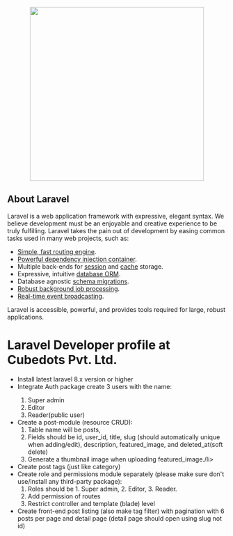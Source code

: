 <p align="center"><img src="https://user-images.githubusercontent.com/62991291/103167454-44473400-4851-11eb-852f-d524f7c476a9.png" width="400"></p>

## About Laravel

Laravel is a web application framework with expressive, elegant syntax. We believe development must be an enjoyable and creative experience to be truly fulfilling. Laravel takes the pain out of development by easing common tasks used in many web projects, such as:

- [Simple, fast routing engine](https://laravel.com/docs/routing).
- [Powerful dependency injection container](https://laravel.com/docs/container).
- Multiple back-ends for [session](https://laravel.com/docs/session) and [cache](https://laravel.com/docs/cache) storage.
- Expressive, intuitive [database ORM](https://laravel.com/docs/eloquent).
- Database agnostic [schema migrations](https://laravel.com/docs/migrations).
- [Robust background job processing](https://laravel.com/docs/queues).
- [Real-time event broadcasting](https://laravel.com/docs/broadcasting).

Laravel is accessible, powerful, and provides tools required for large, robust applications.

## <h1>Laravel Developer profile at Cubedots Pvt. Ltd.</h1>
<ul>
  <li>Install latest laravel 8.x version or higher</li>
  <li>Integrate Auth package create 3 users with the name:</li>
    <ol>
        <li>Super admin</li>
        <li>Editor</li>
        <li>Reader(public user)</li>
        </ol>  
    <li>Create a post-module (resource CRUD):
             <ol>
        <li>Table name will be posts,</li>
        <li>Fields should be id, user_id, title, slug (should automatically unique when adding/edit), description, featured_image, and deleted_at(soft delete)</li>
        <li>Generate a thumbnail image when uploading featured_image./li>
        </ol> </li>
    <li>Create post tags (just like category)</li>
    <li>Create role and permissions module separately (please make sure don't use/install any third-party package):
     <ol>
        <li>Roles should be 1. Super admin, 2. Editor, 3. Reader.</li>
        <li>Add permission of routes</li>
        <li>Restrict controller and template (blade) level</li>
        </ol>
    </li>
    <li>Create front-end post listing (also make tag filter) with pagination with 6 posts per page and detail page (detail page should open using slug not id)</li>
</ul>  

